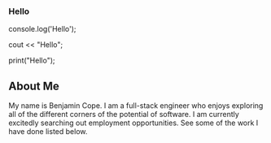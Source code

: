 ### Hello
console.log('Hello');

cout << "Hello";

print("Hello");

## About Me
My name is Benjamin Cope. I am a full-stack engineer who enjoys exploring all of the different corners of the potential of software. I am currently excitedly searching out employment opportunities. See some of the work I have done listed below.
